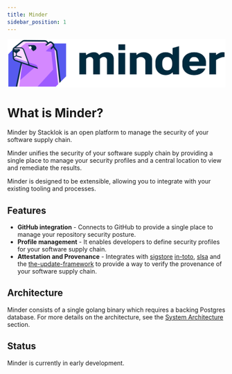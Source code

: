 ```yaml
---
title: Minder
sidebar_position: 1
---
```


![minder logo](./images/minder.png)

# What is Minder?

Minder by Stacklok is an open platform to manage the security of your software supply chain.

Minder unifies the security of your software supply chain by providing a single
place to manage your security profiles and a central location to view and remediate
the results.

Minder is designed to be extensible, allowing you to integrate with your existing
tooling and processes.

## Features

- **GitHub integration** - Connects to GitHub to provide a single
  place to manage your repository security posture.
- **Profile management** - It enables developers to define security profiles for your
    software supply chain.
- **Attestation and Provenance** - Integrates with [sigstore](https://sigstore.dev/)
    [in-toto](https://in-toto.io/), [slsa](https://slsa.dev) and the
    [the-update-framework](https://theupdateframework.io/) to provide a way to verify the provenance of your software supply chain.

## Architecture

Minder consists of a single golang binary which requires a backing Postgres database.  For more details on the architecture, see the [System Architecture](./developer_guide/architecture) section.

## Status

Minder is currently in early development.
